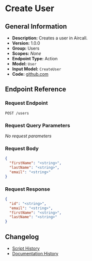 <!-- BEGIN GENERATED CONTENT -->
# Create User

## General Information

- **Description:** Creates a user in Aircall.
- **Version:** 1.0.0
- **Group:** Users
- **Scopes:** _None_
- **Endpoint Type:** Action
- **Model:** `User`
- **Input Model:** `CreateUser`
- **Code:** [github.com](https://github.com/NangoHQ/integration-templates/tree/main/integrations/aircall/actions/create-user.ts)


## Endpoint Reference

### Request Endpoint

`POST /users`

### Request Query Parameters

_No request parameters_

### Request Body

```json
{
  "firstName": "<string>",
  "lastName": "<string>",
  "email": "<string>"
}
```

### Request Response

```json
{
  "id": "<string>",
  "email": "<string>",
  "firstName": "<string>",
  "lastName": "<string>"
}
```

## Changelog

- [Script History](https://github.com/NangoHQ/integration-templates/commits/main/integrations/aircall/actions/create-user.ts)
- [Documentation History](https://github.com/NangoHQ/integration-templates/commits/main/integrations/aircall/actions/create-user.md)

<!-- END  GENERATED CONTENT -->

